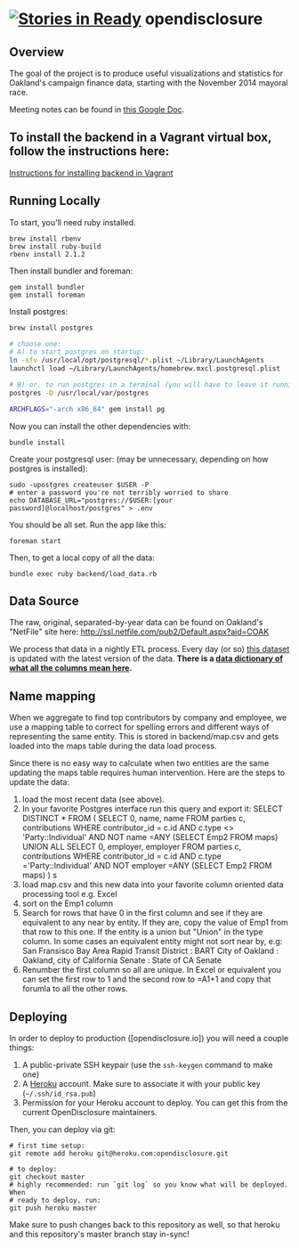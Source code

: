 [![Stories in Ready](https://badge.waffle.io/openoakland/opendisclosure.png?label=ready&title=Ready)](https://waffle.io/openoakland/opendisclosure)
opendisclosure
==============

## Overview

The goal of the project is to produce useful visualizations and statistics for Oakland's campaign finance data, starting with the November 2014 mayoral race.

Meeting notes can be found in [this Google Doc](https://docs.google.com/document/d/11xji54-RiszyFBQnSBOI5Ylmzn2vC9glwAoU6A8CM_0/edit?pli=1#).

## To install the backend in a Vagrant virtual box, follow the instructions here:
[Instructions for installing backend in Vagrant](/README_installation_in_vagrant.md)

## Running Locally

To start, you'll need ruby installed.

    brew install rbenv
    brew install ruby-build
    rbenv install 2.1.2

Then install bundler and foreman:

    gem install bundler
    gem install foreman

Install postgres:

```bash
brew install postgres

# choose one:
# A) to start postgres on startup:
ln -sfv /usr/local/opt/postgresql/*.plist ~/Library/LaunchAgents
launchctl load ~/Library/LaunchAgents/homebrew.mxcl.postgresql.plist

# B) or, to run postgres in a terminal (you will have to leave it running)
postgres -D /usr/local/var/postgres

ARCHFLAGS="-arch x86_64" gem install pg
```

Now you can install the other dependencies with:

    bundle install

Create your postgresql user: (may be unnecessary, depending on how postgres is
installed):

    sudo -upostgres createuser $USER -P
    # enter a password you're not terribly worried to share
    echo DATABASE_URL="postgres://$USER:[your password]@localhost/postgres" > .env

You should be all set. Run the app like this:

    foreman start

Then, to get a local copy of all the data:

    bundle exec ruby backend/load_data.rb

## Data Source

The raw, original, separated-by-year data can be found on Oakland's "NetFile"
site here: http://ssl.netfile.com/pub2/Default.aspx?aid=COAK

We process that data in a nightly ETL process. Every day (or so) [this
dataset][1] is updated with the latest version of the data. **There is a [data
dictionary of what all the columns mean here][2].**

## Name mapping

When we aggregate to find top contributors by company and employee, we use a mapping table to correct for spelling errors and different ways of representing the same entity.  This is stored in backend/map.csv and gets loaded into the maps table during the data load process.

Since there is no easy way to calculate when two entities are the same updating the maps table requires human intervention. Here are the steps to update the data:

1. load the most recent data (see above).
2. In your favorite Postgres interface run this query and export it:
	SELECT DISTINCT * FROM (
	  SELECT  0, name, name FROM parties c, contributions 
	  WHERE contributor_id = c.id AND c.type <> 'Party::Individual'
	    AND NOT name =ANY (SELECT Emp2 FROM maps)
	  UNION ALL SELECT  0, employer, employer FROM parties c, contributions 
	  WHERE contributor_id = c.id AND c.type ='Party::Individual'
	    AND NOT employer =ANY (SELECT Emp2 FROM maps)
	) s
4. load map.csv and this new data into your favorite column oriented data processing tool
	e.g. Excel
5. sort on the Emp1 column
6. Search for rows that have 0 in the first column and see if they are equivalent
	to any near by entity.  If they are, copy the value of Emp1 from that row
	to this one.  If the entity is a union but "Union" in the type column.
	In some cases an equivalent entity might not sort near by, e.g:
		San Fransisco Bay Area Rapid Transit District : BART
		City of Oakland : Oakland, city of
		California Senate : State of CA Senate
7. Renumber the first column so all are unique.  In Excel or equivalent you can
	set the first row to 1 and the second row to =A1+1 and copy that forumla to
	all the other rows.

## Deploying

In order to deploy to production ([opendisclosure.io]) you will need a couple things:

1. A public-private SSH keypair (use the `ssh-keygen` command to make one)
2. A [Heroku](https://heroku.com) account. Make sure to associate it with your
   public key (`~/.ssh/id_rsa.pub`)
3. Permission for your Heroku account to deploy. You can get this from the
   current OpenDisclosure maintainers.

Then, you can deploy via git:

    # first time setup:
    git remote add heroku git@heroku.com:opendisclosure.git

    # to deploy:
    git checkout master
    # highly recommended: run `git log` so you know what will be deployed. When
    # ready to deploy, run:
    git push heroku master

Make sure to push changes back to this repository as well, so that heroku and
this repository's master branch stay in-sync!

[1]: https://data.oaklandnet.com/dataset/Campaign-Finance-FPPC-Form-460-Schedule-A-Monetary/3xq4-ermg
[2]: https://data.sfgov.org/Ethics/Campaign-Finance-Data-Key/wygs-cc76
